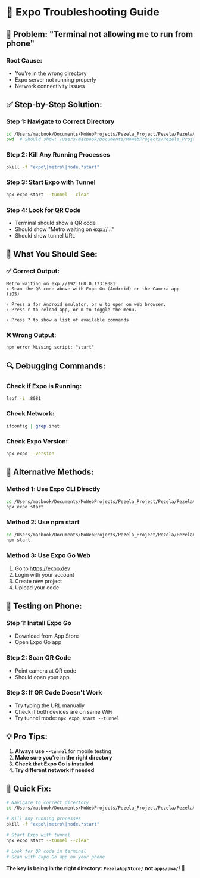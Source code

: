# 🔧 Expo Troubleshooting Guide

## 🚨 **Problem: "Terminal not allowing me to run from phone"**

### **Root Cause:**
- You're in the wrong directory
- Expo server not running properly
- Network connectivity issues

## ✅ **Step-by-Step Solution:**

### **Step 1: Navigate to Correct Directory**
```bash
cd /Users/macbook/Documents/MoWebProjects/Pezela_Project/Pezela/PezelaAppStore
pwd  # Should show: /Users/macbook/Documents/MoWebProjects/Pezela_Project/Pezela/PezelaAppStore
```

### **Step 2: Kill Any Running Processes**
```bash
pkill -f "expo\|metro\|node.*start"
```

### **Step 3: Start Expo with Tunnel**
```bash
npx expo start --tunnel --clear
```

### **Step 4: Look for QR Code**
- Terminal should show a QR code
- Should show "Metro waiting on exp://..."
- Should show tunnel URL

## 📱 **What You Should See:**

### **✅ Correct Output:**
```
Metro waiting on exp://192.168.0.173:8081
› Scan the QR code above with Expo Go (Android) or the Camera app (iOS)

› Press a for Android emulator, or w to open on web browser.
› Press r to reload app, or m to toggle the menu.

› Press ? to show a list of available commands.
```

### **❌ Wrong Output:**
```
npm error Missing script: "start"
```

## 🔍 **Debugging Commands:**

### **Check if Expo is Running:**
```bash
lsof -i :8081
```

### **Check Network:**
```bash
ifconfig | grep inet
```

### **Check Expo Version:**
```bash
npx expo --version
```

## 🚀 **Alternative Methods:**

### **Method 1: Use Expo CLI Directly**
```bash
cd /Users/macbook/Documents/MoWebProjects/Pezela_Project/Pezela/PezelaAppStore
npx expo start
```

### **Method 2: Use npm start**
```bash
cd /Users/macbook/Documents/MoWebProjects/Pezela_Project/Pezela/PezelaAppStore
npm start
```

### **Method 3: Use Expo Go Web**
1. Go to https://expo.dev
2. Login with your account
3. Create new project
4. Upload your code

## 📱 **Testing on Phone:**

### **Step 1: Install Expo Go**
- Download from App Store
- Open Expo Go app

### **Step 2: Scan QR Code**
- Point camera at QR code
- Should open your app

### **Step 3: If QR Code Doesn't Work**
- Try typing the URL manually
- Check if both devices are on same WiFi
- Try tunnel mode: `npx expo start --tunnel`

## 💡 **Pro Tips:**

1. **Always use `--tunnel`** for mobile testing
2. **Make sure you're in the right directory**
3. **Check that Expo Go is installed**
4. **Try different network if needed**

## 🎯 **Quick Fix:**

```bash
# Navigate to correct directory
cd /Users/macbook/Documents/MoWebProjects/Pezela_Project/Pezela/PezelaAppStore

# Kill any running processes
pkill -f "expo\|metro\|node.*start"

# Start Expo with tunnel
npx expo start --tunnel --clear

# Look for QR code in terminal
# Scan with Expo Go app on your phone
```

**The key is being in the right directory: `PezelaAppStore/` not `apps/pwa/`!** 🎯
